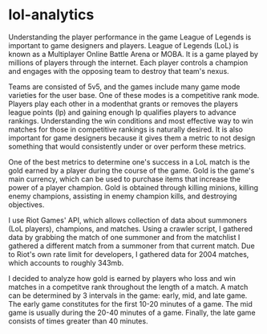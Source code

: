 # lol-analytics
Understanding the player performance in the game League of Legends is important to game designers and players. League of Legends (LoL) is known as a Multiplayer Online Battle Arena or MOBA. It is a game played by millions of players through the internet. Each player controls a champion and engages with the opposing team to destroy that team's nexus.

Teams are consisted of 5v5, and the games include many game mode varieties for the user base. One of these modes is a competitive rank mode. Players play each other in a modenthat grants or removes the players league points (lp) and gaining enough lp qualifies players to advance rankings. Understanding the win conditions and most effective way to win matches for those in competitive rankings is naturally desired. It is also important for game designers because it gives them a metric to not design something that would consistently under or over perform these metrics.

One of the best metrics to determine one's success in a LoL match is the gold earned by a player during the course of the game. Gold is the game's main currency, which can be used to purchase items that increase the power of a player champion. Gold is obtained through killing minions, killing enemy champions, assisting in enemy champion kills, and destroying objectives.

I use Riot Games' API, which allows collection of data about summoners (LoL players), champions, and matches. Using a crawler script, I gathered data by grabbing the match of one summoner and from the matchlist I gathered a different match from a summoner from that current match. Due to Riot's own rate limit for developers, I gathered data for 2004 matches, which accounts to roughly 343mb.

I decided to analyze how gold is earned by players who loss and win matches in a competitve rank throughout the length of a match. A match can be determined by 3 intervals in the game: early, mid, and late game. The early game constitutes for the first 10-20 minutes of a game. The mid game is usually during the 20-40 minutes of a game. Finally, the late game consists of times greater than 40 minutes.
